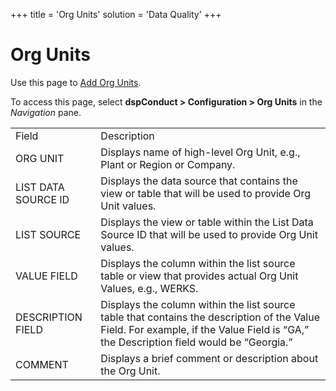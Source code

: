 +++
title = 'Org Units'
solution = 'Data Quality'
+++

# Org Units

<div class="use">

Use this page to [Add Org
Units](../Use_Cases/Manage_Org_Units.htm#Add_Org_Units).

</div>

To access this page, select **dspConduct \> Configuration \> Org Units**
in the *Navigation*
pane.

|                     |                                                                                                                                                                                       |
| ------------------- | ------------------------------------------------------------------------------------------------------------------------------------------------------------------------------------- |
| Field               | Description                                                                                                                                                                           |
| ORG UNIT            | Displays name of high-level Org Unit, e.g., Plant or Region or Company.                                                                                                               |
| LIST DATA SOURCE ID | Displays the data source that contains the view or table that will be used to provide Org Unit values.                                                                                |
| LIST SOURCE         | Displays the view or table within the List Data Source ID that will be used to provide Org Unit values.                                                                               |
| VALUE FIELD         | Displays the column within the list source table or view that provides actual Org Unit Values, e.g., WERKS.                                                                           |
| DESCRIPTION FIELD   | Displays the column within the list source table that contains the description of the Value Field. For example, if the Value Field is “GA,” the Description field would be “Georgia.” |
| COMMENT             | Displays a brief comment or description about the Org Unit.                                                                                                                           |

##
